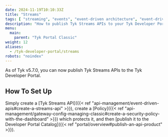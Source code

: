 ```yaml
---
date: 2024-11-19T10:10:33Z
title: "Streams"
tags: [ "streaming", "events", "event-driven architecture", "event-driven architectures", "kafka" ]
description: "How to publish Tyk Streams APIs to your Tyk Developer Portal"
menu:
  main:
    parent: "Tyk Portal Classic"
weight: 12
aliases:
  - /tyk-developer-portal/streams
robots: "noindex"
---
```


As of Tyk v5.7.0, you can now publish Tyk Streams APIs to the Tyk Developer Portal.

## How To Set Up

Simply create a [Tyk Streams API]({{< ref "api-management/event-driven-apis#create-a-streams-api" >}}), create a [Policy]({{< ref "api-management/gateway-config-managing-classic#create-a-security-policy-with-the-dashboard" >}}) which protects it, and then [publish it to the Developer Portal Catalog]({{< ref "portal/overview#publish-an-api-product" >}}).